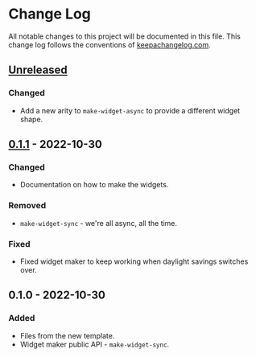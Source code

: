 # Change Log
All notable changes to this project will be documented in this file. This change log follows the conventions of [keepachangelog.com](http://keepachangelog.com/).

## [Unreleased]
### Changed
- Add a new arity to `make-widget-async` to provide a different widget shape.

## [0.1.1] - 2022-10-30
### Changed
- Documentation on how to make the widgets.

### Removed
- `make-widget-sync` - we're all async, all the time.

### Fixed
- Fixed widget maker to keep working when daylight savings switches over.

## 0.1.0 - 2022-10-30
### Added
- Files from the new template.
- Widget maker public API - `make-widget-sync`.

[Unreleased]: https://sourcehost.site/your-name/assingment4_clj/compare/0.1.1...HEAD
[0.1.1]: https://sourcehost.site/your-name/assingment4_clj/compare/0.1.0...0.1.1
